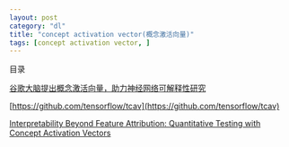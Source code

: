 ```yaml
---
layout: post
category: "dl"
title: "concept activation vector(概念激活向量)"
tags: [concept activation vector, ]
---
```


目录

<!-- TOC -->


<!-- /TOC -->

[谷歌大脑提出概念激活向量，助力神经网络可解释性研究](https://mp.weixin.qq.com/s/QVXPr_lm7zcYf2LwsrhlfQ)

[https://github.com/tensorflow/tcav](https://github.com/tensorflow/tcav)

[Interpretability Beyond Feature Attribution: Quantitative Testing with Concept Activation Vectors](https://arxiv.org/pdf/1711.11279.pdf)
